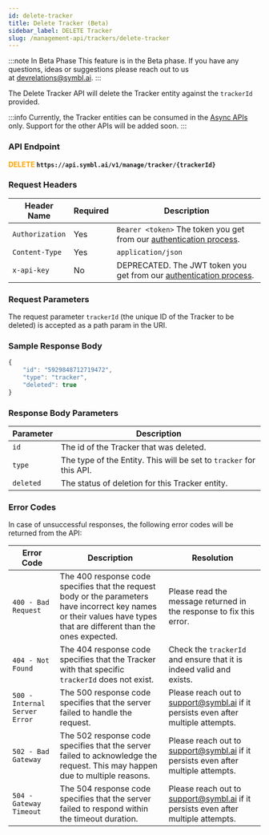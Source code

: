 ```yaml
---
id: delete-tracker
title: Delete Tracker (Beta)
sidebar_label: DELETE Tracker 
slug: /management-api/trackers/delete-tracker
---
```

:::note In Beta Phase
This feature is in the Beta phase. If you have any questions, ideas or suggestions please reach out to us at devrelations@symbl.ai.
:::

The Delete Tracker API will delete the Tracker entity against the `trackerId` provided. 

:::info
Currently, the Tracker entities can be consumed in the [Async APIs](/docs/async-api/introduction) only. Support for the other APIs will be added soon.
:::

### API Endpoint 

**<font color="orange">DELETE</font> `https://api.symbl.ai/v1/manage/tracker/{trackerId}`**

### Request Headers

Header Name  | Required | Description
---------- | ------- |  ------- |
```Authorization``` | Yes | `Bearer <token>` The token you get from our [authentication process](/docs/developer-tools/authentication).
```Content-Type	``` | Yes | `application/json`
```x-api-key``` | No | DEPRECATED. The JWT token you get from our [authentication process](/docs/developer-tools/authentication).

### Request Parameters
The request parameter `trackerId` (the unique ID of the Tracker to be deleted) is accepted as a path param in the URI.


### Sample Response Body
```javascript
{
    "id": "5929848712719472",
    "type": "tracker",
    "deleted": true
}
```
### Response Body Parameters

Parameter  | Description
---------- | -------
```id```| The id of the Tracker that was deleted.
```type```| The type of the Entity. This will be set to `tracker` for this API.
```deleted```| The status of deletion for this Tracker entity.

### Error Codes
In case of unsuccessful responses, the following error codes will be returned from the API:

Error Code  | Description | Resolution
---------- | ------- | -------
`400 - Bad Request` | The 400 response code specifies that the request body or the parameters have incorrect key names or their values have types that are different than the ones expected. | Please read the message returned in the response to fix this error.
`404 - Not Found` | The 404 response code specifies that the Tracker with that specific `trackerId` does not exist. | Check the `trackerId` and ensure that it is indeed valid and exists.
`500 - Internal Server Error` | The 500 response code specifies that the server failed to handle the request.| Please reach out to support@symbl.ai if it persists even after multiple attempts.
`502 - Bad Gateway` | The 502 response code specifies that the server failed to acknowledge the request. This may happen due to multiple reasons. | Please reach out to support@symbl.ai if it persists even after multiple attempts.
`504 - Gateway Timeout` | The 504 response code specifies that the server failed to respond within the timeout duration. | Please reach out to support@symbl.ai if it persists even after multiple attempts.